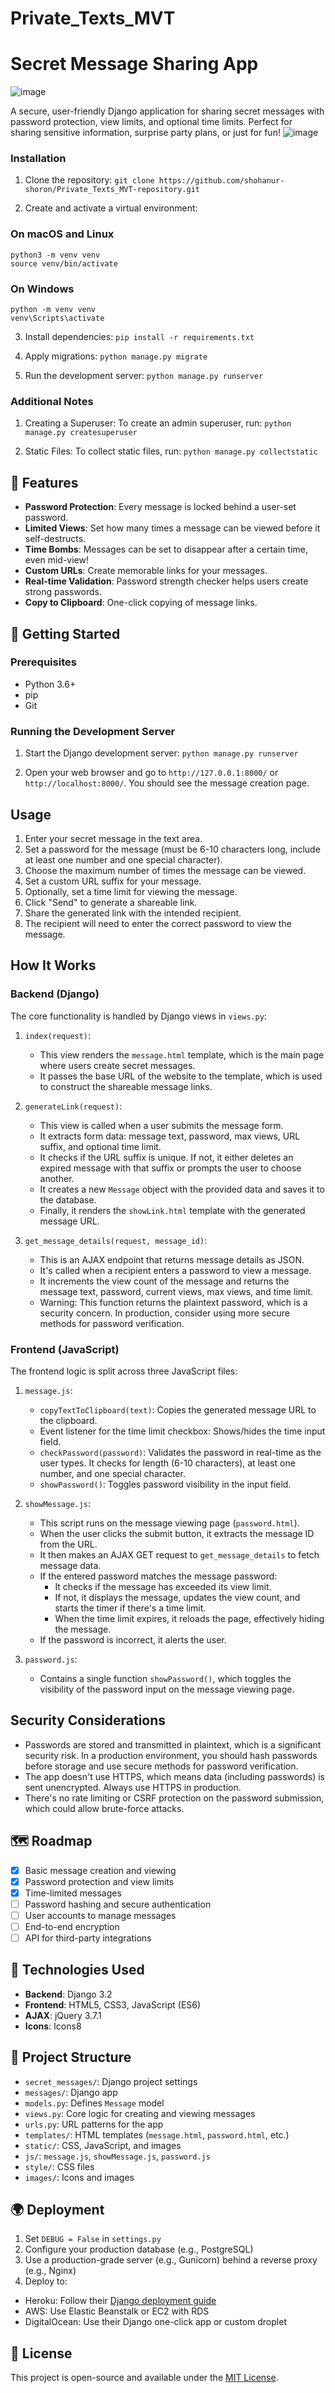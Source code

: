 # Private_Texts_MVT
# Secret Message Sharing App
![image](https://github.com/ImMirzaShakil/Private_Texts_MVT/assets/158572434/a5a1aa87-d2b1-478f-8aac-9342415bfba2)

A secure, user-friendly Django application for sharing secret messages with password protection, view limits, and optional time limits. Perfect for sharing sensitive information, surprise party plans, or just for fun!
![image](https://github.com/ImMirzaShakil/Private_Texts_MVT/assets/158572434/5879f064-3727-4472-be82-cc7483063c15)

### Installation

1. Clone the repository:
`git clone https://github.com/shohanur-shoron/Private_Texts_MVT-repository.git`

2. Create and activate a virtual environment:

### On macOS and Linux
`python3 -m venv venv`<br>
`source venv/bin/activate`

### On Windows
`python -m venv venv`<br>
`venv\Scripts\activate`

3. Install dependencies:
`pip install -r requirements.txt`

4. Apply migrations:
`python manage.py migrate`

5. Run the development server:
`python manage.py runserver`

### Additional Notes
1. Creating a Superuser: To create an admin superuser, run:
   `python manage.py createsuperuser`
   
2. Static Files: To collect static files, run:
   `python manage.py collectstatic`


## 🌟 Features

- **Password Protection**: Every message is locked behind a user-set password.
- **Limited Views**: Set how many times a message can be viewed before it self-destructs.
- **Time Bombs**: Messages can be set to disappear after a certain time, even mid-view!
- **Custom URLs**: Create memorable links for your messages.
- **Real-time Validation**: Password strength checker helps users create strong passwords.
- **Copy to Clipboard**: One-click copying of message links.

## 🚀 Getting Started

### Prerequisites

- Python 3.6+
- pip
- Git

### Running the Development Server

1. Start the Django development server:
`python manage.py runserver`

2. Open your web browser and go to `http://127.0.0.1:8000/` or `http://localhost:8000/`. You should see the message creation page.

## Usage

1. Enter your secret message in the text area.
2. Set a password for the message (must be 6-10 characters long, include at least one number and one special character).
3. Choose the maximum number of times the message can be viewed.
4. Set a custom URL suffix for your message.
5. Optionally, set a time limit for viewing the message.
6. Click "Send" to generate a shareable link.
7. Share the generated link with the intended recipient.
8. The recipient will need to enter the correct password to view the message.

## How It Works

### Backend (Django)

The core functionality is handled by Django views in `views.py`:

1. `index(request)`:
   - This view renders the `message.html` template, which is the main page where users create secret messages.
   - It passes the base URL of the website to the template, which is used to construct the shareable message links.

2. `generateLink(request)`:
   - This view is called when a user submits the message form.
   - It extracts form data: message text, password, max views, URL suffix, and optional time limit.
   - It checks if the URL suffix is unique. If not, it either deletes an expired message with that suffix or prompts the user to choose another.
   - It creates a new `Message` object with the provided data and saves it to the database.
   - Finally, it renders the `showLink.html` template with the generated message URL.

3. `get_message_details(request, message_id)`:
   - This is an AJAX endpoint that returns message details as JSON.
   - It's called when a recipient enters a password to view a message.
   - It increments the view count of the message and returns the message text, password, current views, max views, and time limit.
   - Warning: This function returns the plaintext password, which is a security concern. In production, consider using more secure methods for password verification.

### Frontend (JavaScript)

The frontend logic is split across three JavaScript files:

1. `message.js`:
   - `copyTextToClipboard(text)`: Copies the generated message URL to the clipboard.
   - Event listener for the time limit checkbox: Shows/hides the time input field.
   - `checkPassword(password)`: Validates the password in real-time as the user types. It checks for length (6-10 characters), at least one number, and one special character.
   - `showPassword()`: Toggles password visibility in the input field.

2. `showMessage.js`:
   - This script runs on the message viewing page (`password.html`).
   - When the user clicks the submit button, it extracts the message ID from the URL.
   - It then makes an AJAX GET request to `get_message_details` to fetch message data.
   - If the entered password matches the message password:
     - It checks if the message has exceeded its view limit.
     - If not, it displays the message, updates the view count, and starts the timer if there's a time limit.
     - When the time limit expires, it reloads the page, effectively hiding the message.
   - If the password is incorrect, it alerts the user.

3. `password.js`:
   - Contains a single function `showPassword()`, which toggles the visibility of the password input on the message viewing page.

## Security Considerations

- Passwords are stored and transmitted in plaintext, which is a significant security risk. In a production environment, you should hash passwords before storage and use secure methods for password verification.
- The app doesn't use HTTPS, which means data (including passwords) is sent unencrypted. Always use HTTPS in production.
- There's no rate limiting or CSRF protection on the password submission, which could allow brute-force attacks.

## 🗺️ Roadmap

- [x] Basic message creation and viewing
- [x] Password protection and view limits
- [x] Time-limited messages
- [ ] Password hashing and secure authentication
- [ ] User accounts to manage messages
- [ ] End-to-end encryption
- [ ] API for third-party integrations

## 🔧 Technologies Used

- **Backend**: Django 3.2
- **Frontend**: HTML5, CSS3, JavaScript (ES6)
- **AJAX**: jQuery 3.7.1
- **Icons**: Icons8

## 📁 Project Structure

- `secret_messages/`: Django project settings
- `messages/`: Django app
- `models.py`: Defines `Message` model
- `views.py`: Core logic for creating and viewing messages
- `urls.py`: URL patterns for the app
- `templates/`: HTML templates (`message.html`, `password.html`, etc.)
- `static/`: CSS, JavaScript, and images
- `js/`: `message.js`, `showMessage.js`, `password.js`
- `style/`: CSS files
- `images/`: Icons and images

## 🌍 Deployment

1. Set `DEBUG = False` in `settings.py`
2. Configure your production database (e.g., PostgreSQL)
3. Use a production-grade server (e.g., Gunicorn) behind a reverse proxy (e.g., Nginx)
4. Deploy to:
 - Heroku: Follow their [Django deployment guide](https://devcenter.heroku.com/articles/django-app-configuration)
 - AWS: Use Elastic Beanstalk or EC2 with RDS
 - DigitalOcean: Use their Django one-click app or custom droplet

## 📝 License

This project is open-source and available under the [MIT License](LICENSE).

